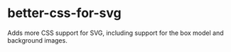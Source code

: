 better-css-for-svg
==================

Adds more CSS support for SVG, including support for the box model and background images.
